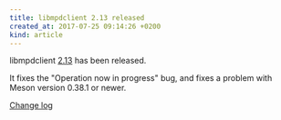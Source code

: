 ```yaml
---
title: libmpdclient 2.13 released
created_at: 2017-07-25 09:14:26 +0200
kind: article
---
```


libmpdclient
[2.13](/download/libmpdclient/2/libmpdclient-2.13.tar.xz)
has been released.

It fixes the "Operation now in progress" bug, and fixes a problem with
Meson version 0.38.1 or newer.

[Change log](http://git.musicpd.org/cgit/master/libmpdclient.git/plain/NEWS?h=v2.13)
